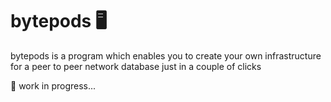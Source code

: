 # bytepods :desktop_computer:

bytepods is a program which enables you to create your own infrastructure for a peer to peer network database just in a couple of clicks

:construction_worker: work in progress...

